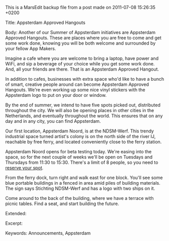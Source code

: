 This is a MarsEdit backup file from a post made on 2011-07-08 15:26:35 +0200

Title:
Appsterdam Approved Hangouts

Body:
Another of our Summer of Appsterdam initiatives are Appsterdam Approved Hangouts. These are places where you are free to come and get some work done, knowing you will be both welcome and surrounded by your fellow App Makers.

Imagine a cafe where you are welcome to bring a laptop, have power and WiFi, and sip a beverage of your choice while you get some work done. And, all your friends are there. That is an Appsterdam Approved Hangout.

In addition to cafes, businesses with extra space who'd like to have a bunch of smart, creative people around can become Appsterdam Approved Hangouts. We're even working up some nice vinyl stickers with the Appsterdam logo to put on your door or window.

By the end of summer, we intend to have five spots picked out, distributed throughout the city. We will also be opening places in other cities in the Netherlands, and eventually throughout the world. This ensures that on any day and in any city, you can find Appsterdam.

Our first location, Appsterdam Noord, is at the NDSM-Werf. This trendy industrial space turned artist's colony is on the north side of the river IJ, reachable by free ferry, and located conveniently close to the ferry station.

Appsterdam Noord opens for beta testing today. We're easing into the space, so for the next couple of weeks we'll be open on Tuesdays and Thursdays from 11:30 to 15:30. There's a limit of 8 people, so you need to <a href="http://meetu.ps/2BJq9">reserve your spot</a>.

From the ferry dock, turn right and walk east for one block. You'll see some blue portable buildings in a fenced in area amid piles of building materials. The sign says Stichting NDSM-Werf and has a logo with two ships on it.

Come around to the back of the building, where we have a terrace with picnic tables. Find a seat, and start building the future.

Extended:


Excerpt:


Keywords:
Announcements, Appsterdam